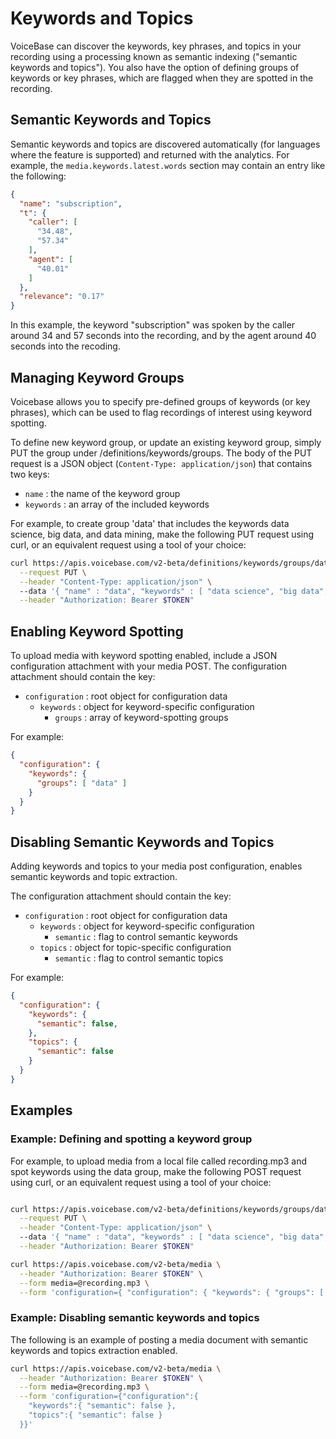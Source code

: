 # Keywords and Topics


VoiceBase can discover the keywords, key phrases, and topics in your recording using a processing known as semantic indexing ("semantic keywords and topics"). You also have the option of defining groups of keywords or key phrases, which are flagged when they are spotted in the recording.

## Semantic Keywords and Topics

Semantic keywords and topics are discovered automatically (for languages where the feature is supported) and returned with the analytics. For example, the `media.keywords.latest.words` section may contain an entry like the following:

```json
{
  "name": "subscription",
  "t": {
    "caller": [
      "34.48",
      "57.34"
    ],
    "agent": [
      "40.01"
    ]
  },
  "relevance": "0.17"
}
```

In this example, the keyword "subscription" was spoken by the caller around 34 and 57 seconds into the recording, and by the agent around 40 seconds into the recoding.

## Managing Keyword Groups

Voicebase allows you to specify pre-defined groups of keywords (or key phrases), which can be used to flag recordings of interest using keyword spotting.

To define new keyword group, or update an existing keyword group, simply PUT the group under /definitions/keywords/groups. The body of the PUT request is a JSON object (`Content-Type: application/json`) that contains two keys:

 - `name` : the name of the keyword group
 - `keywords` : an array of the included keywords

For example, to create group 'data' that includes the keywords data science, big data, and data mining, make the following PUT request using curl, or an equivalent request using a tool of your choice:

```bash
curl https://apis.voicebase.com/v2-beta/definitions/keywords/groups/data \
  --request PUT \
  --header "Content-Type: application/json" \  
  --data '{ "name" : "data", "keywords" : [ "data science", "big data", "data mining" ] }' \
  --header "Authorization: Bearer $TOKEN"
```

## Enabling Keyword Spotting

To upload media with keyword spotting enabled, include a JSON configuration attachment with your media POST. The configuration attachment should contain the key:

 - `configuration` : root object for configuration data
    - `keywords` : object for keyword-specific configuration
        - `groups` : array of keyword-spotting groups

For example:

```json
{
  "configuration": {
    "keywords": {
      "groups": [ "data" ]
    }  
  }
}
```

## Disabling Semantic Keywords and Topics

Adding keywords and topics to your media post configuration, enables semantic keywords and topic extraction.

The configuration attachment should contain the key:

 - `configuration` : root object for configuration data
    - `keywords` : object for keyword-specific configuration
        - `semantic` : flag to control semantic keywords
    - `topics` : object for topic-specific configuration
        - `semantic` : flag to control semantic topics

For example:

```json
{  
  "configuration": {
    "keywords": {  
      "semantic": false,
    },
    "topics": {
      "semantic": false
    }
  }
}
```

## Examples

### Example: Defining and spotting a keyword group

For example, to upload media from a local file called recording.mp3 and spot keywords using the data group, make the following POST request using curl, or an equivalent request using a tool of your choice:

```bash

curl https://apis.voicebase.com/v2-beta/definitions/keywords/groups/data \
  --request PUT \
  --header "Content-Type: application/json" \  
  --data '{ "name" : "data", "keywords" : [ "data science", "big data", "data mining" ] }' \
  --header "Authorization: Bearer $TOKEN"

curl https://apis.voicebase.com/v2-beta/media \
  --header "Authorization: Bearer $TOKEN" \
  --form media=@recording.mp3 \
  --form 'configuration={ "configuration": { "keywords": { "groups": [ "data" ] } } }'
```


### Example: Disabling semantic keywords and topics

The following is an example of posting a media document with semantic keywords and topics extraction enabled.

```bash
curl https://apis.voicebase.com/v2-beta/media \
  --header "Authorization: Bearer $TOKEN" \
  --form media=@recording.mp3 \
  --form 'configuration={"configuration":{
    "keywords":{ "semantic": false },
    "topics":{ "semantic": false }
  }}'
```
